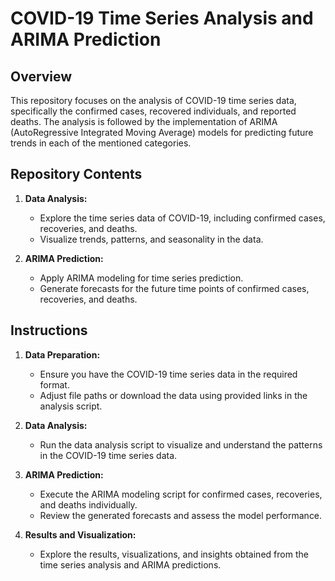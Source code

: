 # COVID-19 Time Series Analysis and ARIMA Prediction

## Overview
This repository focuses on the analysis of COVID-19 time series data, specifically the confirmed cases, recovered individuals, and reported deaths. The analysis is followed by the implementation of ARIMA (AutoRegressive Integrated Moving Average) models for predicting future trends in each of the mentioned categories.

## Repository Contents

1. **Data Analysis:**
   - Explore the time series data of COVID-19, including confirmed cases, recoveries, and deaths.
   - Visualize trends, patterns, and seasonality in the data.

2. **ARIMA Prediction:**
   - Apply ARIMA modeling for time series prediction.
   - Generate forecasts for the future time points of confirmed cases, recoveries, and deaths.

## Instructions

1. **Data Preparation:**
   - Ensure you have the COVID-19 time series data in the required format.
   - Adjust file paths or download the data using provided links in the analysis script.

2. **Data Analysis:**
   - Run the data analysis script to visualize and understand the patterns in the COVID-19 time series data.

3. **ARIMA Prediction:**
   - Execute the ARIMA modeling script for confirmed cases, recoveries, and deaths individually.
   - Review the generated forecasts and assess the model performance.

4. **Results and Visualization:**
   - Explore the results, visualizations, and insights obtained from the time series analysis and ARIMA predictions.
